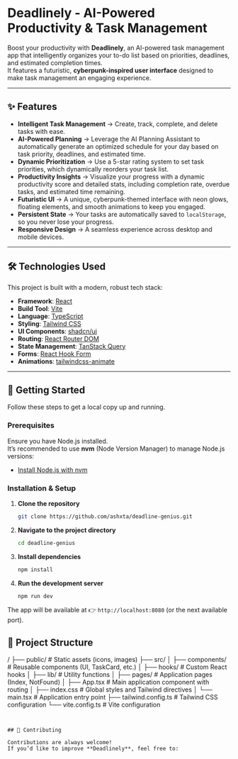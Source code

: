 
# Deadlinely - AI-Powered Productivity & Task Management

Boost your productivity with **Deadlinely**, an AI-powered task management app that intelligently organizes your to-do list based on priorities, deadlines, and estimated completion times.  
It features a futuristic, **cyberpunk-inspired user interface** designed to make task management an engaging experience.

---

## ✨ Features

- **Intelligent Task Management** → Create, track, complete, and delete tasks with ease.  
- **AI-Powered Planning** → Leverage the AI Planning Assistant to automatically generate an optimized schedule for your day based on task priority, deadlines, and estimated time.  
- **Dynamic Prioritization** → Use a 5-star rating system to set task priorities, which dynamically reorders your task list.  
- **Productivity Insights** → Visualize your progress with a dynamic productivity score and detailed stats, including completion rate, overdue tasks, and estimated time remaining.  
- **Futuristic UI** → A unique, cyberpunk-themed interface with neon glows, floating elements, and smooth animations to keep you engaged.  
- **Persistent State** → Your tasks are automatically saved to `localStorage`, so you never lose your progress.  
- **Responsive Design** → A seamless experience across desktop and mobile devices.  

---

## 🛠️ Technologies Used

This project is built with a modern, robust tech stack:

- **Framework**: [React](https://reactjs.org/)  
- **Build Tool**: [Vite](https://vitejs.dev/)  
- **Language**: [TypeScript](https://www.typescriptlang.org/)  
- **Styling**: [Tailwind CSS](https://tailwindcss.com/)  
- **UI Components**: [shadcn/ui](https://ui.shadcn.com/)  
- **Routing**: [React Router DOM](https://reactrouter.com/)  
- **State Management**: [TanStack Query](https://tanstack.com/query/)  
- **Forms**: [React Hook Form](https://react-hook-form.com/)  
- **Animations**: [tailwindcss-animate](https://github.com/jamiebuilds/tailwindcss-animate)  

---

## 🚀 Getting Started

Follow these steps to get a local copy up and running.

### Prerequisites

Ensure you have Node.js installed.  
It’s recommended to use **nvm** (Node Version Manager) to manage Node.js versions:

- [Install Node.js with nvm](https://github.com/nvm-sh/nvm#installing-and-updating)

### Installation & Setup

1. **Clone the repository**
   ```sh
   git clone https://github.com/ashxta/deadline-genius.git

2. **Navigate to the project directory**

   ```sh
   cd deadline-genius
   ```

3. **Install dependencies**

   ```sh
   npm install
   ```

4. **Run the development server**

   ```sh
   npm run dev

The app will be available at 👉 `http://localhost:8080` (or the next available port).



## 📂 Project Structure

/
├── public/              # Static assets (icons, images)
├── src/
│   ├── components/      # Reusable components (UI, TaskCard, etc.)
│   ├── hooks/           # Custom React hooks
│   ├── lib/             # Utility functions
│   ├── pages/           # Application pages (Index, NotFound)
│   ├── App.tsx          # Main application component with routing
│   ├── index.css        # Global styles and Tailwind directives
│   └── main.tsx         # Application entry point
├── tailwind.config.ts   # Tailwind CSS configuration
└── vite.config.ts       # Vite configuration
```


## 🤝 Contributing

Contributions are always welcome!
If you’d like to improve **Deadlinely**, feel free to:


